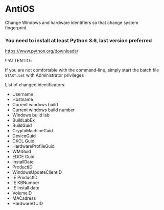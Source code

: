 # AntiOS

Change Windows and hardware identifiers so that change system fingerprint.

### You need to install at least Python 3.6, last version preferred

https://www.python.org/downloads/

!!!ATTENTIO=

If you are not comfortable with the command-line, simply start the batch file `START.bat` with Administrator privileges

List of changed identificators:

* Username
* Hostname
* Current windows build
* Current windows build number
* Windows build lab
* BuildLabEx
* BuildGuid
* CryptoMachineGuid
* DeviceGuid
* CKCL Guid
* HardwareProfileGuid
* WMIGuid
* EDGE Guid
* InstallDate
* ProductID
* WindowsUpdateClientID
* IE ProductID
* IE KBNumber
* IE Install date
* VolumeID
* MACadress
* HardwareGUID
